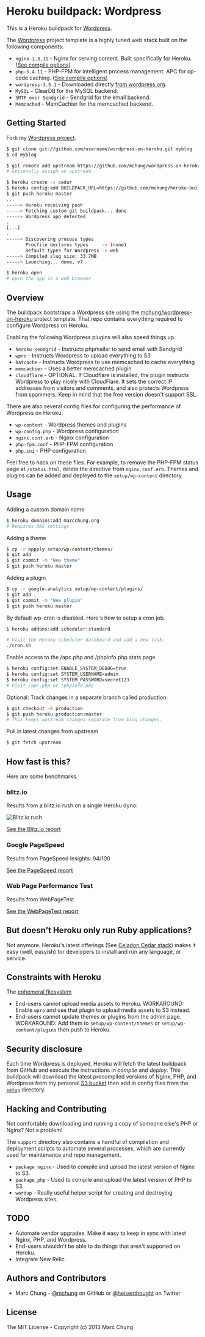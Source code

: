 # Heroku buildpack: Wordpress

This is a Heroku buildpack for [Wordpress](http://wordpress.org).

The [Wordpress](http://github.com/mchung/wordpress-on-heroku) project template is a highly tuned web stack built on the following components:

* `nginx-1.3.11` - Nginx for serving content. Built specifically for Heroku. ([See compile options](https://github.com/mchung/heroku-buildpack-wordpress/blob/master/support/package_nginx))
* `php-5.4.11` - PHP-FPM for intelligent process management. APC for op-code caching. ([See compile options](https://github.com/mchung/heroku-buildpack-wordpress/blob/master/support/package_php))
* `wordpress-3.5.1` - Downloaded directly [from wordpress.org](http://wordpress.org/download/release-archive/).
* `MySQL` - ClearDB for the MySQL backend.
* `SMTP over Sendgrid` - Sendgrid for the email backend.
* `Memcached` - MemCachier for the memcached backend.

## Getting Started

Fork my [Wordpress project](http://github.com/mchung/wordpress-on-heroku).
```bash
$ git clone git://github.com/username/wordpress-on-heroku.git myblog
$ cd myblog

$ git remote add upstream https://github.com/mchung/wordpress-on-heroku.git
# optionally assign an upstream

$ heroku create -s cedar
$ heroku config:add BUILDPACK_URL=https://github.com/mchung/heroku-buildpack-wordpress.git
$ git push heroku master
...
-----> Heroku receiving push
-----> Fetching custom git buildpack... done
-----> Wordpress app detected
.
[...]
.
-----> Discovering process types
       Procfile declares types     -> (none)
       Default types for Wordpress -> web
-----> Compiled slug size: 33.7MB
-----> Launching... done, v7

$ heroku open
# open the app in a web browser
```

## Overview

The buildpack bootstraps a Wordpress site using the [mchung/wordpress-on-heroku](http://github.com/mchung/wordpress-on-heroku) project template.  That repo contains everything required to configure Wordpress on Heroku.

Enabling the following Wordpress plugins will also speed things up.

* `heroku-sendgrid` - Instructs phpmailer to send email with Sendgrid
* `wpro` - Instructs Wordpress to upload everything to S3
* `batcache` - Instructs Wordpress to use memcached to cache everything
* `memcachier` - Uses a better memcached plugin
* `cloudflare` - OPTIONAL.  If Cloudflare is installed, the plugin instructs Wordpress to play nicely with CloudFlare.  It sets the correct IP addresses from visitors and comments, and also protects Wordpress from spammers.  Keep in mind that the free version doesn't support SSL.

There are also several config files for configuring the performance of Wordpress on Heroku.

* `wp-content` - Wordpress themes and plugins
* `wp-config.php` - Wordpress configuration
* `nginx.conf.erb` - Nginx configuration
* `php-fpm.conf` - PHP-FPM configuration
* `php.ini` - PHP configuration

Feel free to hack on these files.  For example, to remove the PHP-FPM status page at `/status.html`, delete the directive from `nginx.conf.erb`.  Themes and plugins can be added and deployed to the `setup/wp-content` directory.

## Usage

Adding a custom domain name
```bash
$ heroku domains:add marcchung.org
# Requires DNS settings
```

Adding a theme
```bash
$ cp -r appply setup/wp-content/themes/
$ git add .
$ git commit -m "New theme"
$ git push heroku master
```

Adding a plugin
```bash
$ cp -r google-analytics setup/wp-content/plugins/
$ git add .
$ git commit -m "New plugin"
$ git push heroku master
```

By default wp-cron is disabled. Here's how to setup a cron job.
```bash
$ heroku addons:add scheduler:standard

# Visit the Heroku scheduler dashboard and add a new task:
./cron.sh
```

Enable access to the /apc.php and /phpinfo.php stats page
```bash
$ heroku config:set ENABLE_SYSTEM_DEBUG=true
$ heroku config:set SYSTEM_USERNAME=admin
$ heroku config:set SYSTEM_PASSWORD=secret123
# Visit /apc.php or /phpinfo.php
```

Optional: Track changes in a separate branch called production.
```bash
$ git checkout -B production
$ git push heroku production:master
# This keeps upstream changes separate from blog changes.
```

Pull in latest changes from upstream
```bash
$ git fetch upstream
```

## How fast is this?

Here are some benchmarks.

### blitz.io

Results from a blitz.io rush on a single Heroku dyno:

![Blitz.io rush](https://s3.amazonaws.com/heroku-buildpack-wordpress/woh-blitz-details.png)

[See the Blitz.io report](https://www.blitz.io/report/541eb908b4ef3eec8d9c2ce2293a85ca)

### Google PageSpeed

Results from PageSpeed Insights: 94/100

[See the PageSpeed report](https://developers.google.com/speed/pagespeed/insights#url=wordpress-on-heroku.herokuapp.com&mobile=false)

### Web Page Performance Test

Results from WebPageTest

[See the WebPageTest report](http://www.webpagetest.org/result/130201_BB_624/)

## But doesn't Heroku only run Ruby applications?

Not anymore. Heroku's latest offerings (See [Celadon Cedar stack](http://devcenter.heroku.com/articles/cedar)) makes it easy (well, easyish) for developers to install and run any language, or service.

## Constraints with Heroku

The [ephemeral filesystem](http://devcenter.heroku.com/articles/dyno-isolation)

* End-users cannot upload media assets to Heroku. WORKAROUND: Enable `wpro` and use that plugin to upload media assets to S3 instead.
* End-users cannot update themes or plugins from the admin page. WORKAROUND: Add them to `setup/wp-content/themes` or `setup/wp-content/plugins` then push to Heroku.

## Security disclosure

Each time Wordpress is deployed, Heroku will fetch the latest buildpack from GitHub and execute the instructions in *compile* and *deploy*.  This buildpack will download the latest precompiled versions of Nginx, PHP, and Wordpress from my personal [S3 bucket](http://heroku-buildpack-wordpress.s3.amazonaws.com) then add in config files from the [`setup`](https://github.com/mchung/wordpress-on-heroku/tree/master/setup) directory.

## Hacking and Contributing

Not comfortable downloading and running a copy of someone else's PHP or Nginx? Not a problem!

The `support` directory also contains a handful of compilation and deployment scripts to automate several processes, which are currently used for maintenance and repo management.

* `package_nginx` - Used to compile and upload the latest version of Nginx to S3.
* `package_php` - Used to compile and upload the latest version of PHP to S3.
* `wordup` - Really useful helper script for creating and destroying Wordpress sites.

## TODO

* Automate vendor upgrades. Make it easy to keep in sync with latest Nginx, PHP, and Wordpress.
* End-users shouldn't be able to do things that aren't supported on Heroku.
* Integrate New Relic.

## Authors and Contributors

* Marc Chung - [@mchung](https://github.com/mchung) on GitHub or [@heisenthought](https://twitter.com/heisenthought) on Twitter

## License

The MIT License - Copyright (c) 2013 Marc Chung